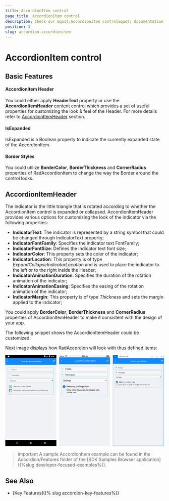 ```yaml
---
title: AccordionItem control
page_title: AccordionItem control
description: Check our &quot;AccordionItem control&quot; documentation article for Telerik Accordion for Xamarin control.
position: 3
slug: accordion-accordionitem
---
```


# AccordionItem control

## Basic Features

#### AccordionItem Header

You could either apply **HeaderText** property or use the **AccordionItemHeader** content control which provides a set of useful properties for customizing the look & feel of the Header.  For more details refer to [AccordionItemHeader](#accordionitemheader) section.

#### IsExpanded
	
IsExpanded is a Boolean property to indicate the currently expanded state of the AccordionItem.	
	
#### Border Styles

You could utilize **BorderColor**, **BorderThickness** and **CornerRadius** properties of RadAccordionItem to change the way the Border around the control looks.

## AccordionItemHeader

The indicator is the little triangle that is rotated according to whether the AccordionItem control is expanded or collapsed. AccordionItemHeader provides various options for customizing the look of the indicator via the following properties:

* **IndicatorText**: The indicator is represented by a string symbol that could be changed through IndicatorText property;
* **IndicatorFontFamily**: Specifies the indicator text FontFamily;
* **IndicatorFontSize**: Defines the indicator text font size;
* **IndicatorColor**: This property sets the color of the indicator;
* **IndicatorLocation**: This property is of type *ExpandCollapseIndicatorLocation* and is used to place the indicator to the left or to the right inside the Header;
* **IndicatorAnimationDuration**: Specifies the duration of the rotation animation of the indicator;
* **IndicatorAnimationEasing**: Specifies the easing of the rotation animation of the indicator;
* **IndicatorMargin**: This property is of type *Thickness* and sets the margin applied to the indicator;

You could apply **BorderColor**, **BorderThickness** and **CornerRadius** properties of AccordionItemHeader to make it consistent with the design of your app. 

The following snippet shows the AccordionItemHeader could be customized:

<snippet id='accordion-features-accordionitem' />

Next image displays how RadAccordion will look with thus defined items:

![RadAccordionItem](images/accordion_accordionitem.png)

>important A sample AccordionItem example can be found in the Accordion/Features folder of the [SDK Samples Browser application]({%slug developer-focused-examples%}).

## See Also

- [Key Features]({% slug accordion-key-features%})

